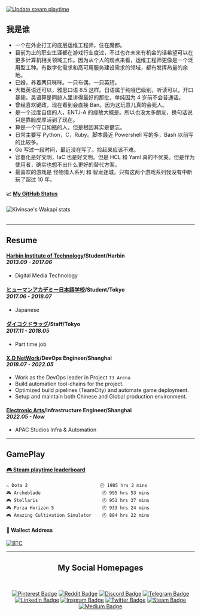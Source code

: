 [![Update steam playtime](https://github.com/KKtheGhost/KKtheGhost/actions/workflows/steam-box.yml/badge.svg?event=schedule)](https://github.com/KKtheGhost/KKtheGhost/actions/workflows/steam-box.yml)

## <b>我是谁</b>

- 一个在外企打工的底层运维工程师，住在魔都。
- 目前为止的职业生涯都在游戏行业度过，不过也许未来有机会的话希望可以在更多计算机相关领域工作。因为从个人的观点来看，运维工程师更像是一个泛用型工种。有数字化需求和高可用服务建设需求的领域，都有发挥热量的余地。
- 已婚，养着两只咪咪。一只布偶，一只英短。
- 大概英语还可以，雅思口语 8.5 这样。日语属于纯哑巴级别，听读可以，开口暴毙。吴语算是同龄人里讲得最好的那批，单纯因为 4 岁前不会普通话。
- 曾经喜欢键政，现在看到会直接 Ban。因为这玩意儿真的会死人。
- 是一个过度自信的人，ENTJ-A 的缘故大概是。所以也没太多朋友，换句话说只是靠脸皮厚活到了现在。
- 算是一个守口如瓶的人，但是根因其实是健忘。
- 日常主要写 Python，C，Ruby。脚本最近 Powershell 写的多，Bash 以前写的比较多。
- Go 写过一段时间，最近没在写了。捡起来应该不难。
- 容器化是好文明，IaC 也是好文明。但是 HCL 和 Yaml 真的不优美。但是作为使用者，确实也想不出什么更好的替代方案。
- 最喜欢的游戏是 怪物猎人系列 和 智龙迷城。只有这两个游戏系列我没有中断玩了超过 10 年。

<table width="800px">
<tr valign="top" width="100%">

#### 📈 <a href="https://github.com/KKtheGhost" target="_blank">**My GitHub Status**</a>

![Kivinsae's Wakapi stats](https://github-readme-stats.vercel.app/api/wakatime?username=kivinsae&api_domain=wakapi.dev&bg_color=000000&title_color=2F855A&icon_color=2F855A&text_color=FFFFD0&custom_title=Wakapi%20Week%20Stats&layout=compact)

</tr>
</table>

---
## <b>Resume</b>
#### <b>[Harbin Institute of Technology](https://www.ea.com/)/Student/Harbin</b><div align="left"><i>2013.09 - 2017.06</i></dov>
- Digital Media Technology

#### <b>[ヒューマンアカデミー日本語学校](https://hajl.athuman.com/)/Student/Tokyo</b><div align="left"><i>2017.06 - 2018.07</i></dov>
- Japanese

#### <b>[ダイコクドラッグ](https://daikokudrug.com/)/Staff/Tokyo</b><div align="left"><i>2017.11 - 2018.05</i></dov>
- Part time job

#### <b>[X.D NetWork](https://www.xd.com/)/DevOps Engineer/Shanghai</b><div align="left"><i>2018.07 - 2022.05</i></dov>
- Work as the DevOps leader in Project `T3 Arena`
- Build automation tool-chains for the project.
- Optimized build pipelines (TeamCity) and automate game deployment.
- Setup and maintain both Chinese and Global production environment.

#### <b>[Electronic Arts](https://www.ea.com/)/Infrastructure Engineer/Shanghai</b><div align="left"><i>2022.05 - Now</i></dov>
- APAC Studios Infra & Automation

---
## <b>GamePlay</b>
<tr valign="top" width="100%">

 <!-- steam-box start -->
#### <a href="https://gist.github.com/61a2fc3a8dde9ab364f668096a1ebb06" target="_blank">🎮 Steam playtime leaderboard</a>
```text
⚔️ Dota 2                           🕘 1985 hrs 2 mins
🎮 Archeblade                       🕘 995 hrs 53 mins
🎮 Stellaris                        🕘 951 hrs 37 mins
🎮 Forza Horizon 5                  🕘 933 hrs 24 mins
🎮 Amazing Cultivation Simulator    🕘 884 hrs 22 mins
```
<!-- Powered by https://github.com/YouEclipse/steam-box . -->
<!-- steam-box end -->

</tr>

#### <b>👛 Wallect Address</b>
[![BTC](https://img.shields.io/badge/BTC-156rsaMQWcTrhtGdMYWaBpA2fzt6HUC8CV-yellow)](156rsaMQWcTrhtGdMYWaBpA2fzt6HUC8CV)

</table>

---
<div align="center">

## My Social Homepages
</div>
<div align="center">
<br>

[![Pinterest Badge](https://img.shields.io/badge/@kivinsae-red?style=for-the-badge&logo=pinterest&logoColor=white)](https://www.pinterest.com/kivinsae)
[![Reddit Badge](https://img.shields.io/badge/@kivinsae-orange?style=for-the-badge&logo=reddit&logoColor=white)](https://www.reddit.com/user/kivinsae)
[![Discord Badge](https://img.shields.io/badge/@kivinsae-yellow?style=for-the-badge&logo=discord&logoColor=black)](https://discordapp.com/users/kivinsae/)
[![Telegram Badge](https://img.shields.io/badge/@kivinsae-blue?style=for-the-badge&logo=telegram&logoColor=white)](https://t.me/Kova_Saint_Fin)
[![LinkedIn Badge](https://img.shields.io/badge/@kivinsae-navy?style=for-the-badge&logo=linkedin&logoColor=white)](https://www.linkedin.com/in/kivinsae/)
[![Insgram Badge](https://img.shields.io/badge/@kivinsae-purple?style=for-the-badge&logo=instagram&logoColor=pink)](https://www.instagram.com/kivinsae/)
[![Twitter Badge](https://img.shields.io/badge/@kivinsae-white?style=for-the-badge&logo=twitter&logoColor=blue)](https://twitter.com/kistovincent)
[![Steam Badge](https://img.shields.io/badge/@kivinsae-gray?style=for-the-badge&logo=steam&logoColor=white)](https://steamcommunity.com/id/kivinsae/)
[![Medium Badge](https://img.shields.io/badge/@kivinsae-black?style=for-the-badge&logo=medium&logoColor=white)](https://kivinsae.com)

</br>
</div>
